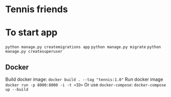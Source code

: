 # Tennis friends #

# To start app #
`python manage.py createmigrations app`
`python manage.py migrate`
`python manage.py createsuperuser`

## Docker ##
Build docker image: `docker build . --tag "tennis:1.0"`
Run docker image `docker run -p 8000:8000 -i -t <ID>`
Or use `docker-compose`: `docker-compose up --build`